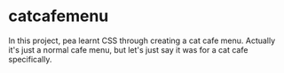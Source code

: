 # catcafemenu
In this project, pea learnt CSS through creating a cat cafe menu. Actually it's just a normal cafe menu, but let's just say it was for a cat cafe specifically.
